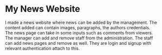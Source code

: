 # My News Website

I made a news website where news can be added by the management. The content added can contain images, paragraphs, the authors credentials.
The news page can take in some inputs such as comments from viewers.
The manager can add and remove staff from the administration.
The staff can add news pages and remove as well.
They are login and signup with relevant authentication attach to this.

